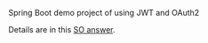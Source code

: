 Spring Boot demo project of using JWT and OAuth2

Details are in this [SO answer](https://stackoverflow.com/a/54245750).